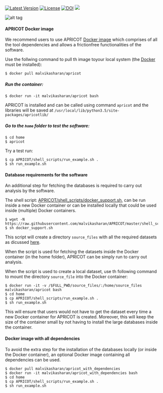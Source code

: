 [![Latest Version](https://img.shields.io/pypi/v/bio-apricot.svg)](https://pypi.python.org/pypi/bio-apricot/)
[![License](https://img.shields.io/pypi/l/bio-apricot.svg)](https://pypi.python.org/pypi/bio-apricot/)
[![DOI](https://zenodo.org/badge/21283/malvikasharan/APRICOT.svg)](https://zenodo.org/badge/latestdoi/21283/malvikasharan/APRICOT)
[![](https://images.microbadger.com/badges/image/malvikasharan/apricot.svg)](https://microbadger.com/images/malvikasharan/apricot "Get your own image badge on microbadger.com")

![alt tag](https://github.com/malvikasharan/APRICOT/blob/master/APRICOT_logo.png)

#### APRICOT Docker image

We recommend users to use APRICOT [Docker image](https://docs.docker.com/v1.8/userguide/dockerimages/) which comprises of all the tool dependencies and allows a frictionfree functionalities of the software.

Use the follwing command to pull th image toyour local system (the [Docker](https://docs.docker.com/engine/installation/) must be installed):

````
$ docker pull malvikasharan/apricot
````

##### Run the container:
````
$ docker run -it malvikasharan/apricot bash
````

APRICOT is installed and can be called using command `apricot` and the libraries will be saved at `/usr/local/lib/python3.5/site-packages/apricotlib/`


##### Go to the `home` folder to test the software:

````
$ cd home
$ apricot
````

Try a test run:

````
$ cp APRICOT/shell_scripts/run_example.sh .
$ sh run_example.sh
````

#### Database requirements for the software

An additional step for fetching the databases is required to carry out analysis by the software.

The shell script: [APRICOT/shell_scripts/docker_support.sh](https://raw.githubusercontent.com/malvikasharan/APRICOT/master/shell_scripts/docker_support.sh), can be run inside a new Docker container or can be installed locally that could be used inside (multiple) Docker containers.

````
$ wget -N https://raw.githubusercontent.com/malvikasharan/APRICOT/master/shell_scripts/docker_support.sh
$ sh docker_support.sh
````

This script will create a directory `source_files` with all the required datasets as dicussed [here](https://github.com/malvikasharan/APRICOT/blob/master/documentation/data_requirements.md).

When the script is used for fetching the datasets inside the Docker container (in the home folder), APRICOT can be simply run to carry out analysis.

When the script is used to create a local dataset, use th following command to mount the directory `source_file` into the Docker container:

```
$ docker run -it -v /$FULL_PWD/source_files/:/home/source_files malvikasharan/apricot bash
$ cd home
$ cp APRICOT/shell_scripts/run_example.sh .
$ sh run_example.sh
```

This will ensure that users would not have to get the dataset every time a new Docker container for APRICOT is created. Moreover, this will keep the size of the container small by not having to install the large databases inside the container.

#### Docker image with all dependencies

To avoid the extra step for the installation of the databases locally (or inside the Docker container), an optional Docker image containing all dependencies can be used.

````
$ docker pull malvikasharan/apricot_with_dependencies
$ docker run -it malvikasharan/apricot_with_dependencies bash
$ cd home
$ cp APRICOT/shell_scripts/run_example.sh .
$ sh run_example.sh
````


